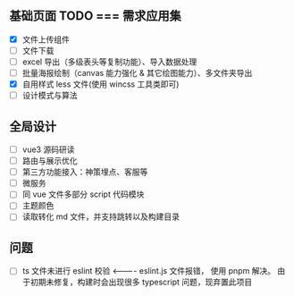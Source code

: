 ## 基础页面 TODO === 需求应用集

- [x] 文件上传组件
- [ ] 文件下载
- [ ] excel 导出（多级表头等复制功能）、导入数据处理
- [ ] 批量海报绘制（canvas 能力强化 & 其它绘图能力）、多文件夹导出
- [x] 自用样式 less 文件(使用 wincss 工具类即可)
- [ ] 设计模式与算法

## 全局设计

- [ ] vue3 源码研读
- [ ] 路由与展示优化
- [ ] 第三方功能接入：神策埋点、客服等
- [ ] 微服务
- [ ] 同 vue 文件多部分 script 代码模块
- [ ] 主题颜色
- [ ] 读取转化 md 文件，并支持跳转以及构建目录

## 问题

- [ ] ts 文件未进行 eslint 校验 <---- eslint.js 文件报错， 使用 pnpm 解决。
      由于初期未修复，构建时会出现很多 typescript 问题，现弃置此项目
